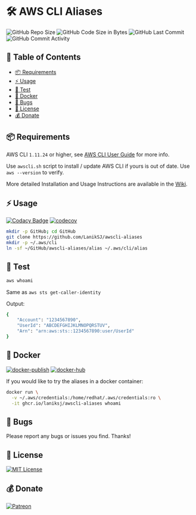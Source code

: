 # 🛠️ AWS CLI Aliases

![GitHub Repo Size](https://img.shields.io/github/repo-size/laniksj/awscli-aliases)
![GitHub Code Size in Bytes](https://img.shields.io/github/languages/code-size/laniksj/awscli-aliases)
![GitHub Last Commit](https://img.shields.io/github/last-commit/laniksj/awscli-aliases)
![GitHub Commit Activity](https://img.shields.io/github/commit-activity/m/laniksj/awscli-aliases)

## 📑 Table of Contents

- [📦 Requirements](#-requirements)
- [⚡ Usage](#-usage)
- [🧪 Test](#-test)
- [🐳 Docker](#-docker)
- [🐛 Bugs](#-bugs)
- [📝 License](#-license)
- [💰 Donate](#-donate)

## 📦 Requirements

AWS CLI `1.11.24` or higher, see
[AWS CLI User Guide](http://docs.aws.amazon.com/cli/latest/userguide/installing.html)
for more info.

Use `awscli.sh` script to install / update AWS CLI if yours is out of date.
Use `aws --version` to verify.

More detailed Installation and Usage Instructions are available in the [Wiki](https://github.com/LanikSJ/awscli-aliases/wiki).

## ⚡ Usage

[![Codacy Badge](https://app.codacy.com/project/badge/Grade/ae3e23f1514c42c897423d3e23544b55)](https://www.codacy.com/gh/LanikSJ/awscli-aliases/dashboard?utm_source=github.com&utm_medium=referral&utm_content=LanikSJ/awscli-aliases&utm_campaign=Badge_Grade)
[![codecov](https://codecov.io/gh/LanikSJ/awscli-aliases/branch/master/graph/badge.svg)](https://codecov.io/gh/LanikSJ/awscli-aliases)

```bash
mkdir -p GitHub; cd GitHub
git clone https://github.com/LanikSJ/awscli-aliases
mkdir -p ~/.aws/cli
ln -sf ~/GitHub/awscli-aliases/alias ~/.aws/cli/alias
```

## 🧪 Test

```bash
aws whoami
```

Same as `aws sts get-caller-identity`

Output:

```sh
{
    "Account": "1234567890",
    "UserId": "ABCDEFGHIJKLMNOPQRSTUV",
    "Arn": "arn:aws:sts::1234567890:user/UserId"
}
```

## 🐳 Docker

[![docker-publish](https://github.com/LanikSJ/awscli-aliases/actions/workflows/docker-publish.yml/badge.svg)](https://github.com/LanikSJ/awscli-aliases/actions/workflows/docker-publish.yml)
[![docker-hub](https://github.com/LanikSJ/awscli-aliases/actions/workflows/docker-hub.yml/badge.svg)](https://github.com/LanikSJ/awscli-aliases/actions/workflows/docker-hub.yml)

If you would like to try the aliases in a docker container:

```bash
docker run \
  -v ~/.aws/credentials:/home/redhat/.aws/credentials:ro \
  -it ghcr.io/laniksj/awscli-aliases whoami
```

## 🐛 Bugs

Please report any bugs or issues you find. Thanks!

## 📝 License

[![MIT License](https://img.shields.io/badge/license-MIT-blue)](https://en.wikipedia.org/wiki/MIT_License)

## 💰 Donate

[![Patreon](https://img.shields.io/badge/patreon-donate-blue.svg)](https://www.patreon.com/laniksj/overview)
